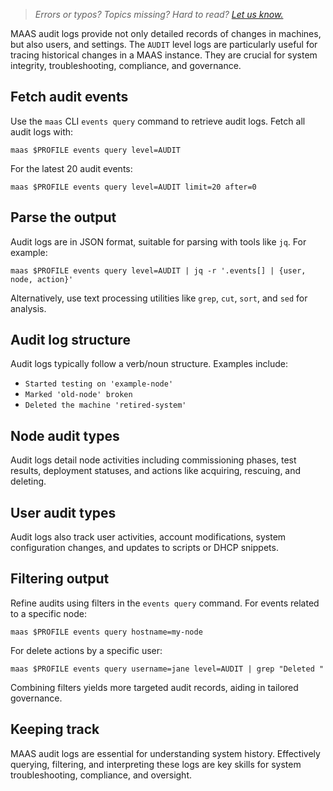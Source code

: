 > *Errors or typos? Topics missing? Hard to read? <a href="https://docs.google.com/forms/d/e/1FAIpQLScIt3ffetkaKW3gDv6FDk7CfUTNYP_HGmqQotSTtj2htKkVBw/viewform?usp=pp_url&entry.1739714854=https://maas.io/docs/understanding-audit-events" target = "_blank">Let us know.</a>*

MAAS audit logs provide not only detailed records of changes in machines, but also users, and settings. The `AUDIT` level logs are particularly useful for tracing historical changes in a MAAS instance. They are crucial for system integrity, troubleshooting, compliance, and governance.

## Fetch audit events

Use the `maas` CLI `events query` command to retrieve audit logs. Fetch all audit logs with:

```nohighlight
maas $PROFILE events query level=AUDIT
```

For the latest 20 audit events:

```nohighlight
maas $PROFILE events query level=AUDIT limit=20 after=0
```

## Parse the output

Audit logs are in JSON format, suitable for parsing with tools like `jq`. For example:

```nohighlight
maas $PROFILE events query level=AUDIT | jq -r '.events[] | {user, node, action}'
```

Alternatively, use text processing utilities like `grep`, `cut`, `sort`, and `sed` for analysis.

## Audit log structure

Audit logs typically follow a verb/noun structure. Examples include:

- `Started testing on 'example-node'`
- `Marked 'old-node' broken`
- `Deleted the machine 'retired-system'`

## Node audit types

Audit logs detail node activities including commissioning phases, test results, deployment statuses, and actions like acquiring, rescuing, and deleting.

## User audit types

Audit logs also track user activities, account modifications, system configuration changes, and updates to scripts or DHCP snippets.

## Filtering output

Refine audits using filters in the `events query` command. For events related to a specific node:

```nohighlight
maas $PROFILE events query hostname=my-node
```

For delete actions by a specific user:

```nohighlight
maas $PROFILE events query username=jane level=AUDIT | grep "Deleted "
```

Combining filters yields more targeted audit records, aiding in tailored governance.

## Keeping track

MAAS audit logs are essential for understanding system history. Effectively querying, filtering, and interpreting these logs are key skills for system troubleshooting, compliance, and oversight.
